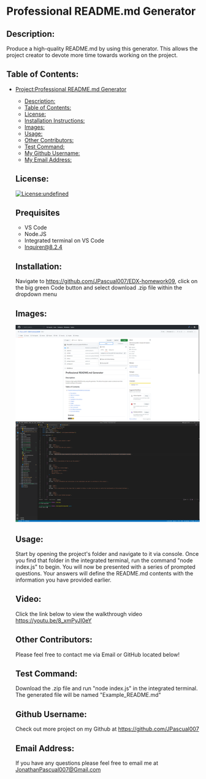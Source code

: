 # Professional README.md Generator
  
  ## Description:
  Produce a high-quality README.md by using this generator. This allows the project creator to devote more time towards working on the project.

  ## Table of Contents: 
- [Project:Professional README.md Generator](#projectprofessional-readmemd-generator)
  - [Description:](#description)
  - [Table of Contents:](#table-of-contents)
  - [License:](#license)
  - [Installation Instructions:](#installation-instructions)
  - [Images:](#images)
  - [Usage:](#usage)
  - [Other Contributors:](#other-contributors)
  - [Test Command:](#test-command)
  - [My Github Username:](#my-github-username)
  - [My Email Address:](#my-email-address)

  ## License:
  [![License:undefined](https://img.shields.io/badge/License-MIT-yellow.svg)](https://opensource.org/licenses/mit)

  ## Prequisites
  - VS Code
  - Node.JS
  - Integrated terminal on VS Code
  - Inquirer@8.2.4

  ## Installation:   
  Navigate to https://github.com/JPascual007/EDX-homework09, click on the big green Code button and select download .zip file within the dropdown menu
  
  ## Images:
  <img src="./images/Code Zip File.png" alt="Shows the location of the .zip file within the dropdown menu by clicking the Code Button"/>
  
  <img src="./images/Running the Program.png" alt="Run 'node index.js' inside the integrated terminal for VS Code"/>

  ## Usage:
  Start by opening the project's folder and navigate to it via console. Once you find that folder in the integrated terminal, run the command "node index.js" to begin. You will now be presented with a series of prompted questions. Your answers will define the README.md contents with the information you have provided earlier.

  ## Video:
  Click the link below to view the walkthrough video
  https://youtu.be/8_xmPyJI0eY

  ## Other Contributors:
  Please feel free to contact me via Email or GitHub located below!
  
  ## Test Command: 
  Download the .zip file and run "node index.js" in the integrated terminal. The generated file will be named "Example_README.md"
  
  ## Github Username: 
  Check out more project on my Github at https://github.com/JPascual007
  
  ## Email Address:
  If you have any questions please feel free to email me at JonathanPascual007@Gmail.com
  